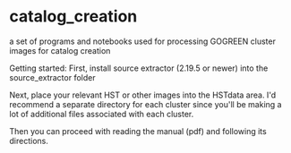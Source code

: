 # catalog_creation

a set of programs and notebooks used for processing GOGREEN cluster images for catalog creation 

Getting started:
First, install source extractor (2.19.5 or newer) into the source_extractor folder

Next, place your relevant HST or other images into the HSTdata area. I'd recommend a separate directory for each cluster since you'll be making a lot of additional files associated with each cluster.

Then you can proceed with reading the manual (pdf) and following its directions. 
